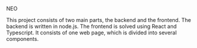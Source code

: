 NEO

This project consists of two main parts, the backend and the frontend. 
The backend is written in node.js.
The frontend is solved using React and Typescript. It consists of one web page, which is divided into several components. 
